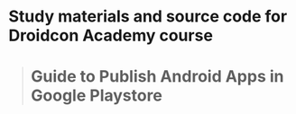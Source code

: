# Study materials and source code for **Droidcon Academy** course 
> # Guide to Publish Android Apps in Google Playstore 
